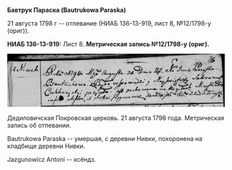 **Бавтрук Параска (Bautrukowa Paraska)**

21 августа 1798 г -- отпевание (НИАБ 136-13-919, лист 8, №12/1798-у
(ориг)).

**НИАБ 136-13-919:** Лист 8. **Метрическая запись №12/1798-у (ориг).**

![](./media/2e88e2b13c4532286235d50ec7301da7a70a8253.png)

Дедиловичская Покровская церковь. 21 августа 1798 года. Метрическая
запись об отпевании.

Bautrukowa Paraska -- умершая, с деревни Нивки, похоронена на кладбище
деревни Нивки.

Jazgunowicz Antoni -- ксёндз.
